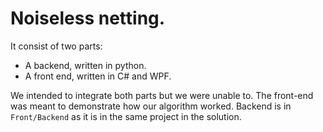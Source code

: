 # Noiseless netting.
It consist of two parts:
- A backend, written in python.
- A front end, written in C# and WPF.

We intended to integrate both parts but we were unable to. The front-end was meant to demonstrate how our algorithm worked.
Backend is in `Front/Backend` as it is in the same project in the solution.
